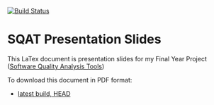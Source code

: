 [![Build Status](https://www.sharelatex.com/github/repos/Andyccs/sqat-presentation/builds/latest/badge.svg)](https://www.sharelatex.com/github/repos/sqat-presentation)

# SQAT Presentation Slides

This LaTex document is presentation slides for my Final Year Project ([Software Quality Analysis Tools](https://github.com/Andyccs/sqat))

To download this document in PDF format: 

- [latest build, HEAD](https://www.sharelatex.com/github/repos/Andyccs/sqat-presentation/builds/latest/output.pdf)
